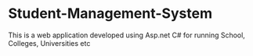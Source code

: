 # Student-Management-System
This is a web application developed using Asp.net C# for running School, Colleges, Universities etc 
